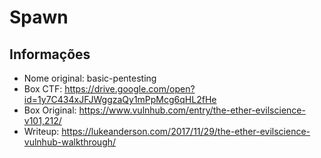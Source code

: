 # Spawn

## Informações

* Nome original: basic-pentesting
* Box CTF: https://drive.google.com/open?id=1y7C434xJFJWggzaQy1mPpMcg6qHL2fHe
* Box Original: https://www.vulnhub.com/entry/the-ether-evilscience-v101,212/
* Writeup: https://lukeanderson.com/2017/11/29/the-ether-evilscience-vulnhub-walkthrough/
